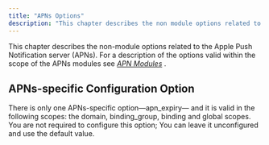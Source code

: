 ```yaml
---
title: "APNs Options"
description: "This chapter describes the non module options related to the Apple Push Notification server AP Ns For a description of the options valid within the scope of the AP Ns modules see Chapter 2 APN Modules There is only one AP Ns specific option apn expiry and it is valid..."
---
```



This chapter describes the non-module options related to the Apple Push Notification server (APNs). For a description of the options valid within the scope of the APNs modules see [*APN Modules*](/momentum/3/3-push/apns-modules) .

## <a name="apns.apns-specific.options"></a> APNs-specific Configuration Option

There is only one APNs-specific option—apn_expiry— and it is valid in the following scopes: the domain, binding_group, binding and global scopes. You are not required to configure this option; You can leave it unconfigured and use the default value.